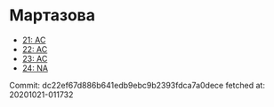 # Мартазова
- [21: AC](21.md)
- [22: AC](22.md)
- [23: AC](23.md)
- [24: NA](24.md)

Commit: dc22ef67d886b641edb9ebc9b2393fdca7a0dece
 fetched at: 20201021-011732
